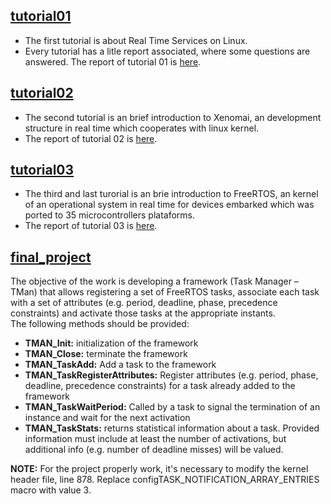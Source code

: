 ## [tutorial01](https://github.com/tiagoadonis/SOTR-Labs/tree/master/tutorial01)

- The first tutorial is about Real Time Services on Linux.
- Every tutorial has a litle report associated, where some questions are answered. The report of tutorial 01 is [here](https://github.com/tiagoadonis/SOTR-Labs/blob/master/tutorial01/report.pdf).

## [tutorial02](https://github.com/tiagoadonis/SOTR-Labs/tree/master/tutorial02)

- The second tutorial is an brief introduction to Xenomai, an development structure in real time which cooperates with linux kernel.
- The report of tutorial 02 is [here](https://github.com/tiagoadonis/SOTR-Labs/blob/master/tutorial02/report.pdf).

## [tutorial03](https://github.com/tiagoadonis/SOTR-Labs/tree/master/tutorial03)

- The third and last turorial is an brie introduction to FreeRTOS, an kernel of an operational system in real time for devices embarked which was ported to 35 microcontrollers plataforms.
- The report of tutorial 03 is [here](https://github.com/tiagoadonis/SOTR-Labs/blob/master/tutorial03/report.pdf).

## [final_project](https://github.com/tiagoadonis/SOTR-Labs/tree/master/final_project)

The objective of the work is developing a framework (Task Manager – TMan) that allows registering a set of FreeRTOS tasks, associate each task with a set of attributes (e.g. period, deadline, phase, precedence constraints) and activate those tasks at the appropriate instants. 
<br />
The following methods should be provided:
- **TMAN_Init:** initialization of the framework
- **TMAN_Close:** terminate the framework
- **TMAN_TaskAdd:** Add a task to the framework
- **TMAN_TaskRegisterAttributes:** Register attributes (e.g. period, phase, deadline, precedence constraints) for a task already added to the framework
- **TMAN_TaskWaitPeriod:** Called by a task to signal the termination of an instance and wait for the next activation
- **TMAN_TaskStats:** returns statistical information about a task. Provided information must include at least the number of activations, but additional info (e.g. number of deadline misses) will be valued. 

**NOTE:** For the project properly work, it's necessary to modify the kernel header file, line 878. Replace configTASK_NOTIFICATION_ARRAY_ENTRIES macro with value 3.
